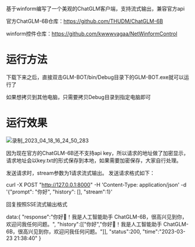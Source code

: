基于winform编写了一个美观的ChatGLM客户端，支持流式输出，兼容官方api

官方ChatGLM-6B仓库：https://github.com/THUDM/ChatGLM-6B

winform控件仓库：https://github.com/kwwwvagaa/NetWinformControl

# 运行方法
下载下来之后，直接双击GLM-BOT/bin/Debug目录下的GLM-BOT.exe就可以运行了

如果想拷贝到其他电脑，只需要拷贝Debug目录到指定电脑即可

# 运行效果

![录制_2023_04_18_16_24_50_283](https://user-images.githubusercontent.com/42195561/232732815-1a33fb48-aa08-4e88-9278-d72439a3f035.gif)

因为现在官方的ChatGLM-6B还不支持api key，所以请求的地址做了加密显示，请求地址会以key.txt的形式保存到本地，如果需要加密保存，大家自行处理。

发送请求时，stream参数为1请求流式输出。
发送请求格式如下：

curl -X POST "http://127.0.0.1:8000"
-H 'Content-Type: application/json'
-d '{"prompt": "你好", "history": [], "stream":1}'

回复按照SSE流式输出格式

data:{
"response":"你好👋！我是人工智能助手 ChatGLM-6B，很高兴见到你，欢迎问我任何问题。",
"history":[["你好","你好👋！我是人工智能助手 ChatGLM-6B，很高兴见到你，欢迎问我任何问题。"]],
"status":200,
"time":"2023-03-23 21:38:40"
}
